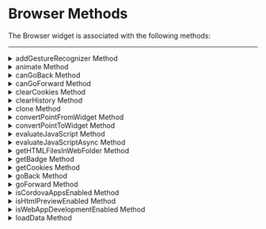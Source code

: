                                 


Browser Methods
===============

The Browser widget is associated with the following methods:

* * *


<details close markdown="block"><summary>addGestureRecognizer Method</summary>

* * *

This API allows you to set a gesture recognizer for a specified gesture for a specified widget.

### Syntax
```

addGestureRecognizer(gestureType, gestureConfigParams, onGestureClosure)
```

### Parameters

_gestureType_

\[Number\] - Mandatory

Indicates the type of gesture to be detected on the widget.

See Remarks for possible values.

_gestureConfigParams_

\[object\] - Mandatory

The parameter specifies a table that has the required configuration parameters to setup a gesture recognizer.

The configuration parameters vary based on the type of the gesture.

See Remarks for possible values.

_onGestureClosure_

\[function\] - Mandatory

Specifies the function that needs to be executed when a gesture is recognized.

This function will be raised asynchronously

See Remarks for the syntax of this function.

### Return Values

String - Reference to the gesture is returned.

### Remarks

The values for the _gestureType_parameter are:

\[Number\] - Mandatory

Indicates the type of gesture to be detected on the widget. The following are possible values:

*   1 – constants.GESTURE\_TYPE\_TAP
*   2 - constants.GESTURE\_TYPE\_SWIPE
*   3 – constants.GESTURE\_TYPE\_LONGPRESS
*   4 – constants.GESTURE\_TYPE\_PAN
*   5 – constants.GESTURE\_TYPE\_ROTATION
*   6 - constants.GESTURE\_TYPE\_PINCH
*   7 - constants.GESTURE\_TYPE\_RIGHTTAP

The values for the _gestureConfigParams_parameter are:

\[object\] - Mandatory

The parameter specifies a table that has the required configuration parameters to setup a gesture recognizer. The configuration parameters vary based on the type of the gesture.

This parameter supports the following key-value pairs:

Gesture Type:TAP

*   fingers \[Number\] - specifies the maximum number of fingers that must be respected for a gesture. Possible values are: 1. Default value is 1.
*   taps \[Number\] - specifies the maximum number of taps that must be respected for a gesture. Possible values are: 1 or 2. Default value is 1.

### For example:  

{fingers:1,taps:1}

Gesture Type:SWIPE

*   fingers \[Number\] - specifies the maximum number of fingers that must be respected for a gesture. Possible values are: 1. Default value is 1.

### For example:

{fingers: 1}

Gesture Type:LONGPRESS

*   pressDuration \[Number\] - specifies the minimum time interval (in seconds) after which the gesture is recognized as a LONGPRESS. For example, if pressDuration is 2 seconds, any continued press is recognized as LONGPRESS only if it lasts for at least 2 seconds. Default value is 1. This is not applicable to Windows.

### For example:

{pressDuration=1}.

Gesture Type: PAN

*   fingers \[number\] specifies the minimum number of fingers needed to recognize this gesture. Default value is 1.
*   continuousEvents \[Boolean\] indicates if callback should be called continuously for every change beginning from the time the gesture is recognized to the time it ends.

Gesture Type: ROTATION

*   Rotation gesture involves only two fingers.
*   continuousEvents \[Boolean\] indicates if callback must be called continuously for every change beginning from the time the gesture is recognized to the time it ends.

Gesture Type:PINCH

*   Pinch gesture invloves two fingures.
*   continuousEvents \[Boolean\] indicates if callback should be called continuously every change beginning from the time the gesture is recognized to the time it ends.

The syntax for the _onGestureClosure_callback function are:

\[function\] - Mandatory

Specifies the function that needs to be executed when a gesture is recognized.

### This function will be raised asynchronously and has the following Syntax:

onGestureClosure(widgetRef, gestureInfo, context)

*   widgetRef - specifies the handle to the widget on which the gesture was recognized.
*   gestureInfo - Table with information about the gesture. The contents of this table vary based on the gesture type.
*   context - Table with SegmentedUI row details.

### gestureInfo table has the following key-value pairs:

*   gestureType \[number\] – indicates the gesture type; 1 for TAP, 2 for SWIPE, and 3 for LONGPRESS,4 for PAN, 5 for ROTATION, 6 for PINCH and 7 for RIGHTTAP
*   gesturesetUpParams \[object\] – specifies the set up parameters passed while adding the gesture recognizer
*   gesturePosition \[number\] – indicates the position where the gesture was recognized. Possible values are: 1 for TOPLEFT, 2 for TOPCENTER, 3 for TOPRIGHT, 4 for MIDDLELEFT, 5 for MIDDLECENTER, 6 for MIDDLERIGHT, 7 for BOTTOMLEFT, 8 for BOTTOMCENTER, 9 for BOTTOMRIGHT, 10 for CENTER
*   swipeDirection \[number\] –indicates the direction of swipe. This parameter is applicable only if the gesture type is SWIPE. Possible values are: 1 for LEFT, 2 for RIGHT, 3 for TOP, 4 for BOTTOM. Direction is w.r.t the view and not device orientation.
*   gestureX \[number\] – specifies the X coordinate of the point (in pixels) where the gesture has occurred. The coordinate is relative to the widget coordinate system.
*   gestureY \[number\] – specifies the Y coordinate of the point (in pixels) where the gesture has occurred. The coordinate is relative to the widget coordinate system.
*   widgetWidth \[number\] – specifies the width of the widget (in pixels)
*   widgetHeight \[number\] – specifies the height of the widget (in pixels)
*   gestureState\[number\] – indicates the gesture state as below
*   1 – gesture state begin
*   2 - gesture state changed
*   3 – gesture state ended.
*   \* gestureState is applicable only for continuous gestures like PAN, ROTATION and PINCH.
*   rotation \[number\] rotation of the gesture in degrees since its last change.( Applicable only when gesture type is ROTATION
*   velocityX and velocityY : horizontal and vertical component of velocity expressed in points per second. (Applicable only for PAN gesture type)
*   velocity \[number\]: velocity of pinch in scale per second (Applicable for Pinch gesture)
*   scale \[number\]:scale factor relative to the points of the two touches in screen coordinates
*   touchType\[number\]:(windows only)
*   0 - constants.TOUCHTYPE\_FINGER
*   1 - constants.TOUCHTYPE\_PEN
*   2 - constants.TOUCHTYPE\_MOUSE
*   translationX and translationY \[number\] : cumulative distance as number. (Applicable only for PAN gesture type)

### context table has the following key-value pairs:

*   rowIndex \[number\] : row index of the segui where gesture was recognised. (Applicable to gestures added to segUI rows)
*   sectionIndex \[number\] : section index of the segui where gesture was recognised. (Applicable to gestures added to segUI rows)

It is not recommend to define gestures for widgets that have a default behavior associated with it.

If you click (tap) a button (any clickable widget), the default behavior is to trigger an onClick event. If you define a Tap gesture on such widgets, the gesture closure is executed in addition to the onClick event.

If you swipe a larger form, the default behavior is to scroll up and down depending on the direction in which you swipe. If you define a SWIPE gesture on such forms, the gesture closure gets executed in addition to scrolling the form.

If you swipe a Segmented UI with huge number of rows, the default behavior is to scroll the Segmented UI. If you define a SWIPE gesture on such segments, the gesture closure gets executed in addition to scrolling the form.

### Gestures can be added only for the following widgets:

*   Flex Container
    
*   Flex Scroll Container.
    

In the android platform, the top and bottom gestures work only when the scrolling is disabled for Form and parent scrolling containers. By default, the scrolling is enabled for the Form and scrolling containers.

*   RIGHTTAP applicable only to Windows 10
*   ROTATION is not supported on android.

### Example

```

//Sample code to add Gestures to the frmGestures FlexForm.
//Code to add DOUBLE TAP gesture to the frmGestures, FlexForm.
var doubletp = {
 fingers: 1,
 taps: 2
};
frmGestures.addGestureRecognizer(1, doubletp, onGestureFunction);
//Code to add SINGLE TAP gesture to the frmGestures FlexForm.
var singleTp = {
 fingers: 1,
 taps: 1
};
frmGestures.addGestureRecognizer(1, singleTp, onGestureFunction);
//Code to add SWIPE gesture to the frmGestures FlexForm.
var swipeForm = {
 fingers: 1,
 swipedistance: 50,
 swipevelocity: 75
};
frmGestures.addGestureRecognizer(2, swipeForm, onGestureFunction);
//Code to add LONGPRESS gesture to the frmGestures FlexForm.
var longPressForm = {
 pressDuration: 2
};
frmGestures.addGestureRecognizer(3, longPressForm, onGestureFunction);

function onGestureFunction(commonWidget, gestureInfo) {
 voltmx.print("The Gesture type is:" + gestureInfo.gestureType);

}
```

### Platform Availability

*   iOS, Windows

* * *

</details>
<details close markdown="block"><summary>animate Method</summary>

* * *

Applies an animation to the widget.

### Syntax
```

animate (animationObj, animateConfig, animationCallbacks)
```

### Parameters

_animationObj_

An `animation` object created using [voltmx.ui.createAnimation](../../../Iris/iris_api_dev_guide/content/voltmx.ui_functions.md#createAn?TocPath=References|voltmx.ui_Namespace|Functions|_____5) function.

_animationConfig_

As defined in widget level animation section.

_animationCallbacks_

A JavaScript dictionary that contains key-value pairs. The following keys are supported.

| Key | Description |
| --- | --- |
| animationEnd | A JavaScript function that is invoked with the animation ends. For more information, see the **Remarks** section below. |
| animationStart | A JavaScript function that is invoked with the animation starts. For more information, see the **Remarks** section below. |

### Return Values

Returns a platform-specific handle to the animation. This handle currently not used, but is returned for possible future requirements use.

### Remarks

The callback for the `animationStart` key in the JavaScript object passed in this method's _animationCallbacks_ parameter has the following signature.

animationStart(source, animationHandle, elapsedTime);

where `source` is the widget being animated, `animationHandle` is the handle returned by the `applyAnimation` method, and `elapsedTime` is the amount of time the animation has been running in seconds, when this event is fired..

This event occurs at the start of the animation. If there is 'animation-delay' configured then this event will fire only after the delay period. This event gets called asynchronously.

The callback for the `animationEnd` key in the JavaScript object passed in this method's _animationCallbacks_ parameter has the following signature.

animationEnd(source, animationHandle, elapsedTime);

where source is the widget being animated, animationHandle is the handle returned by the applyAnimation method, and elapsedTime is the amount of time the animation has been running in seconds, when this event is fired.

This event occurs at the end of the animation. This event gets called asynchronously.

The `animate` method throws an Invalid Animation Definition Exception if animation definition, does not follow the dictionary structure expected. This method is ignored if it is called on a widget whose immediate parent is not FlexContainer or a FlexScrollContainer.

If the widget is not part of the currently visible view hierarchy, calling this method does nothing. Because this method is asynchronous and immediately returns, it does not wait for the animation to start or complete.

### Example

```

//Sample code of animation
function AnimateBoth() {
    var getFuncName = frm1.listbox18.selectedKey;
    if (getFuncName == "BothLT") {
        frm1.textbox26.animate(myAnimDefinition(),
            animConfiguration(), {});
    } else if (getFuncName == "BothTBL") {
        frm1.textbox26.animate(myAnimDefinitionsc1(),
            animConfiguration(), {});
    }
}
```

### Platform Availability

*   iOS, Android, Windows, and SPA

* * *

</details>
<details close markdown="block"><summary>canGoBack Method</summary>

* * *

This method specifies whether the browser can navigate back into history.

### Syntax
```

canGoBack()
```

### Return Values

status

True - if the browser cache is not empty.

False - if the browser cache is empty.

### Remarks

If the browser cache is empty then this method returns _false_ and the [goBack](#goBack) method has no effect.

### Example

```

//Sample code to invoke canGoBack method for a Browser widget.
var canGoBck = frmBrowser.myBrowser.canGoBack();
alert("canGoBack?::" + canGoBck);
```

### Platform Availability

Available on all platforms except SPA.

* * *

</details>
<details close markdown="block"><summary>canGoForward Method</summary>

* * *

This method specifies whether the browser can navigate forward into history.

### Syntax
```

canGoForward()
```


### Return Values

status

True - if the browser cache is not empty.

False - if the browser cache is empty.

### Remarks

If the browser cache is empty then this method returns _false_ and [goForward](#goForwar) method has no effect.

### Example

```

//Sample code to invoke canGoForward method for a Browser widget.
var canGoFwd = frmBrowser.myBrowser.canGoForward();
alert("canGoForward?::" + canGoFwd);
```

### Platform Availability

Available on all platforms except SPA.

* * *

</details>
<details close markdown="block"><summary>clearCookies Method</summary>

* * *

In the iOS platform, when the Browser widget uses WKWebView engine to load data, a separate cookie storage area (called WKHTTPCookieStore) is created. This storage area is not connected to the parent app.  
To sync the cookies in the WKHTTPCookieStore with the parent app, you must use the [getCookies](#getCookies), [setCookies](#setCookies) and _clearCookies_ methods of the Browser widget.

The _clearCookies_ method is an asynchronous method that helps you to delete the cookies from the cookie storage area of the parent app.

### Syntax
```

clearCookies(deleteCookieCallback,cookiesToDelete)
```

### Input Parameters

`cookiesToDelete`: This parameter is used to input the name of the cookies that is to be deleted from the cookie storage of the parent app. This means that you must provide the key, Name to identify the cookies to be deleted from the storage.

`deleteCookieCallback`: This parameter registers the function that is invoked when the cookie is deleted from the cookie storage of the parent app. This callback is invoked for each cookie that is deleted. This function has the following two arguments.

*   `wdg`: This argument has the handle of with the Browser widget instance that invokes the _clearCookies_ method.
*   `cookieObject`: This argument has the cookie object that is deleted using the _clearCookies_ method.

Here is an example of the cookie object.  

```

{
        "Name": "appName",
        "Value": "App01",
        "Domain": "app.example.com"
}
```

### Example

```

//Sample code to invoke the clearCookies method for a Browser widget.

var listOfCookies = [{
 "Name": "appName"
}, {
 "Name": "ap"
}];
frmBrowser.myBrowser.clearCookies(clearCookiesCallback, listOfCookies);
function clearCookiesCallback(wdg, cookieObject) {
 voltmx.print(wdg, cookieObject);
}
```

### Platform Availability

*   iOS 11 and onwards

* * *

</details>
<details close markdown="block"><summary>clearHistory Method</summary>

* * *

This method clears the page history of the specified Browser.

### Syntax

clearHistory()

### Example

```

//Sample code to invoke clearHistory method for a Browser widget.
frmBrowser.myBrowser.clearHistory ();

```

### Platform Availability

Available on all platforms except SPA and iPhone

* * *

</details>
<details close markdown="block"><summary>clone Method</summary>

* * *

When this method is used on a container widget, then all the widgets inside the container are cloned. This method takes an optional parameter. If the widgetid is not passed then the cloned copy will have the same ID as original widget.

If the widget ID is passed as a parameter then it will be prefixed to the existing ID and will assign it to cloned copy of the container. For all other widgets of the container and its child widgets.

For example, if the widget ID is "fc1" and the widget ID passed to clone API is "ref1", then the cloned widget ID will be "ref1fc1". For a child widget placed in a container with widget ID as "wid1", the cloned copy will have the widget ID as "ref1wid1".

Exceptions are not displayed if widget ID parameter is not unique. Instead when the cloned copy is added to the same form as of original container then it may lead to unexpected behaviors. So it is your responsibility to provide unique widget ID.

### Syntax
```

clone()
```

### Parameters

widgetId \[String\]

Optional. Reference of the name of the widget.

### Return Values

Cloned copy of the widget.

### Exceptions

None

### Remarks

*   This method is not supported on SegmentedUI2 widget.
*   Gestures for the FlexContainer are not cloned. You have to reapply the gestures on the cloned object.
*   In Android platform, cloned Map widget will not work if prefix is not passed as parameter to the API.

*   To apply focusSkin for dynamically created widgets or cloned widgets, assign focusSkin dynamically after adding the widget to the form hierarchy. This is applicable for SPA and Desktop web platforms.
  ```

  formid.widgetid.focusSkin = "skinname";
  ```
*   To apply hoverSkin for dynamically created widgets or cloned widgets, assign hoverSkin dynamically after adding the widget to the form hierarchy. This is applicable for the Desktop web platform.
```

    formid.widgetid.hoverSkin = "skinname";
```

### Example

```

//This is a generic method that is applicable for various widgets.
//Here, we have shown how to use the clone Method for a FlexContainer widget.
//You need to make a corresponding call of the clone method for other applicable widgets.  
var flex2 = frmFlex.flexContainer1.clone();
//Here, flexContainer1 is a FlexContainer widget that is already present in frmFlex FlexForm.
frmFlex.add(flex2);
//For instance, the corresponding clone method call on the Label widget is as follows:
var myLabel=frmFlex.lbl1.clone();  

```

### Platform Availability

*   iOS, Android, Windows, and SPA

* * *

</details>
<details close markdown="block"><summary>convertPointFromWidget Method</summary>

* * *

This method allows you to convert the coordinate system from a widget to a point (receiver's coordinate system).

### Syntax
```

convertPointFromWidget(point, fromWidget)
```

### Parameters

_point_

\[JSObject\]- Mandatory

You can specify an object with keys as x and y. You can specify the values in all (dp, px and %) units of measurement.

_fromWidget_

\[widgetref\]- Mandatory

This parameter is the handle to the widget instance. Based on this parameter, the coordinate system is converted from the widget to a point (receiver's coordinate system).

### Example

```

Form1.widget1.convertPointFromWidget({
    x: "10dp",
    y: "20dp"
}, widget2);
```

Platform Availability

*   iOS, Android, Windows, and SPA

* * *

</details>
<details close markdown="block"><summary>convertPointToWidget Method</summary>

* * *

Using the convertPointToWidget method, you can modify the co-ordinate system. You can convert the receiver's co-ordinate system from a **point** to a **Widget**.

### Syntax
```

convertPointToWidget(point, toWidget)
```

### Parameters

_point_

\[JSObject\]- Mandatory. You can specify an object with keys as x and y. You can specify the values in all (dp, px and %) units of measurement.

_toWidget_

\[widgetref\] - Mandatory. This parameter is the handle to the widget instance. Based on this parameter, the coordinate system is converted from a point to a widget.

### Example

```

Form1.widget2.convertPointToWidget({
    x: "20dp",
    y: "30dp"
}, widget1);
```

### Platform Availability

*   iOS, Android, Windows, and SPA

* * *

</details>
<details close markdown="block"><summary>evaluateJavaScript Method</summary>

* * *

This method accepts a JavaScript snippet in the form of a string.

### Syntax
```

evaluateJavaScript(snippet)
```

### Parameters

snippet

The contents of the JavaScript code.

### Return Values

Returns the output or generates VoltMXError.

### Following are platform-specific return values in various scenarios:

  
| Scenario | Android | iOS | Windows | SPA |
| --- | --- | --- | --- | --- |
| If there is any error in evaluating the JavaScript | Null | Null | VoltMXError | VoltMXError |
| If return is used (outside any defined function) | Null | Null | VoltMXError | VoltMXError |
| If return type is string | Works fine | Works fine | Works fine | Null |
| If return type is non-string | Works fine | Works fine | Null | Null |

### Remarks

This method evaluates the snippet and returns the result as a string.

This method returns null in case the result of the evaluation string is empty. When multiple functions are called in the JavaScript snippet, the returns of this method are based on the native platform behavior.

### Following are the platform limitations:

SPA

*   The return is always null.
*   When there is an error in the JavaScript evaluation, the exception type VoltMXError displays.
    
    *   VoltMXError code = 106
    
    *   error message = Unknown Error
*   Cross-domain execution is not possible and displays an exception as VoltMXError.
    
    *   VoltMXError = 104
    
    *   error message = not supported error
*   Cross-site scripting is not possible.

Windows

*   If the evaluation returns a non-string type, this method returns null.
*   The evaluateJavaScript method is invoked on the webView instance only after the widget is loaded with the given URL or the HTML string. You can use the events onSuccess or onFailure on the webView to check if the URL is loaded.
*   If return is used (outside and defined function) in the JavaScript snippet to be evaluated, then evaluateJavaScript throws VoltMXError.
    *   VoltMXError code = 106
    *   error message = Unknown Error
*   On Windows Tablet platform, alerts in the JavaScript snippet and functions will display. For example:
```

    //Example1 throws error and returns null.
    webWidget1.evaluateJavaScript ("return document.title");
    
    //Example2 returns the document.title of the web page loaded.
    webWidget1.evaluateJavaScript ("document.title");
    
    //Example3 If the script loaded in the webWidget1 is a var a = "100"; then calling-
    webWidget1.evaluateJavaScript ("a"); //It returns "100"
    webWidget1.evaluateJavaScript ("return a"); //throws error and returns null.
```

iOS

*   The evaluateJavaScript method must be invoked on the webView instance only after the widget is loaded with the given URL or the HTML string. You can use the events onSuccess or onFailure on the webView to check if the URL is loaded.
*   This method returns null if there are any JavaScript evaluation errors. It throws exceptions in the following cases:
    
    *   If the JavaScript string specified is more than 10MB.
    
    *   If the JavaScript is taking more than 10 seconds to execute.
*   If return is used (outside and defined function) in the JavaScript snippet to be evaluated, then this method it returns null and does not throw any error.
```

    /Example1 returns null.
    webWidget1.evaluateJavaScript("return document.title");
    
    //Example2 returns the document.title of the web page loaded.
    webWidget1.evaluateJavaScript("document.title", this.callbackname);
    
    //Example3 If the script loaded in the webWidget1 is a var a = "100"; then calling:
    webWidget1.evaluateJavaScript("a"); //It returns "100"
    webWidget1.evaluateJavaScript("return a"); //returns null.
```

Android

*   The `evaluateJavaScript` API implementation internally relies on native Android WebView's method, `addJavascriptInterface`, on devices with API level less than 19 (that is, Android version earlier than 4.4). As there is security risk using the `addjavascriptInterface` API, by default, the `evaluateJavaScript` method is disabled under following conditions, where the usage of this API is vulnerable.
    
    *   If application is running on devices with API level less than 17 (that is, Android version earlier than 4.2)
    *   When application is compiled with target SDK less than 17 and when running on devices with API level less than 19.
    
    For more information on security risk associated in using the `addJavascriptInterface` method, refer [http://developer.Android.com/reference/Android/webkit/WebView.html#addJavascriptinterface(java.land.Object,java.land.String)](http://developer.android.com/reference/android/webkit/WebView.html#addJavascriptinterface(java.land.Object,java.land.String))
    
    InOrder to explicitly enable the `evaluateJavaScript` method in all cases, set the `enableJsInterface` writable JS property on the Browser Widget to _true_.
    
    > **_Note:_** It is Volt MX Iris application developer's responsibility to judiciously use the evaluateJavaScript API along with enableJsInterface flag.
    

*   The evaluateJavaScript API implementation internally relies on native Android WebView's method, addJavascriptInterface on devices with API level less than 19 (that is, Android version earlier than 4.4). As there is security risk using the addjavascriptInterface API, by default, evaluateJavaScript method is disabled under following conditions, where the usage this API is vulnerable.
    
    *   If application is running on devices with API level less than 17 (that is , Android version earlier than 4.2)
    *   When application is compiled with target SDK less than 17 and when running on devices with API level less than 19.
    
    For more information on security risk associated in using the addJavascriptInterface method, refer [http://developer.Android.com/reference/Android/webkit/WebView.html#addJavascriptinterface(java.land.Object,java.land.String)](http://developer.android.com/reference/android/webkit/WebView.html#addJavascriptinterface(java.land.Object,java.land.String))
    
    InOrder to explicitly enable the evaluateJavaScript method in all cases, set the enableJsInterface writable JS property on the Browser Widget to true.
    
    It is Volt MX Iris application developer's responsibility to judiciously use the evaluateJavaScript API along with enableJsInterface flag.
    

*   There is a security risk for using this method in versions earlier than 4.2 devices for all targets, and 4.2 and 4.3 devices with target less than 17. This method is disabled in those versions. For more information, refer to [http://developer.Android.com/reference/Android/webkit/WebView.html#addJavascriptinterface(java.land.Object,java.land.String)](http://developer.android.com/reference/android/webkit/WebView.html#addJavascriptinterface(java.land.Object,java.land.String)).  
    To enable this method,  set the "enableJsInterface" property for the browser widget.   
    If you are creating the widget through IDE, you should set this property in preShow of the Form.
```

    //Example1
    webWidget1.enableJsInterface = true;
```
    
    If you are creating the widget dynamically, you should set this property immediately after the constructor.
    
```

    //Example2
    var webWidget1 = new voltmx.ui.Browser();
    webWidget1.enableJsInterface = true;
```
*   Due to technical limitations in the devices with OS versions earlier than 4.4 , this method waits for 3,500 milliseconds for the result and returns null if the execution exceeds that time.
*   This method must be invoked on the webView instance only after it is loaded with the given URL or the HTML string. Use the events onSuccess or onFailure on the webView to check if the URL is loaded.
*   This method returns null if there are any JavaScript evaluation errors and run-time exceptions. To handle run-time exceptions you must keep the script in try catch block and return the error string from catch so that this method returns the error string. For example:
```

    var result = webWidget1.evaluateJavaScript("function() {try {//Write your JS code here} catch (err) {return 'ERROR';}}");
    if (result == "ERROR") {
     voltmx.print("Unknown Error");
    } else {
     voltmx.print("Result:" + result);
    }
```

*   If  return is used (outside and defined function) in the JavaScript snippet to be evaluated, then this method returns null and does not throw any error.
```

    //Example1 returns null.
    webWidget1.evaluateJavaScript("return document.title");
    
    //Example2 returns the document.title of the web page loaded.
    webWidget1.evaluateJavaScript("document.title");
    
    //Example3 If the script loaded in the webWidget1 is a var a = "100"; then calling-
    webWidget1.evaluateJavaScript("a"); //It returns "100"
    webWidget1.evaluateJavaScript("return a"); //returns null.
```
```

    //Example1 returns null.
    webWidget1.evaluateJavaScript("return document.title");
    
    //Example2 returns the document.title of the web page loaded.
    webWidget1.evaluateJavaScript("document.title");
    
    //Example3 If the script loaded in the webWidget1 is a var a = "100"; then calling-
    webWidget1.evaluateJavaScript("a"); //It returns "100"
    webWidget1.evaluateJavaScript("return a"); //returns null.
```

### Example

```

//Example1 
var result = webWidget1.evaluateJavaScript("JSON.stringify(eval(2+3))");
voltmx.print("Result:" + result);

//Example2 
var functionString = "function f(){var a = 5;	a += 10;}";
var result = webWidget1.evaluateJavaScript(functionString);

voltmx.print("Result: " + result);

//Example3
var functionString = "function f(){var a = 5;	a += 10;}";
try {
    var result = webWidget1.evaluateJavaScript(functionString);
    voltmx.print(" Result: " + result + " ; ");
} catch (e) {
    voltmx.print("Error code: " + e.errorCode + "Message: " + e.message);
}

//output of example 3 Error code:106 Message: Unknown Error<<

```

### Platform Availability

Available on iOS, Android, Windows, SPA platforms.

* * *

</details>
<details close markdown="block"><summary>evaluateJavaScriptAsync Method</summary>

* * *

This method accepts a JavaScript snippet and a callback function as inputs.

### Syntax
```

evaluateJavaScriptAsync(snippet,callback)
```

### Parameters

snippet

The contents of the JavaScript code.

### callback

function (result, voltmxError ){

};

### The contents of the voltmxError are:

> *   errorCode
> *   name
> *   message

### Return Values

Returns the output or generates VoltMXError.

### Remarks

This method evaluates the snippet and invokes the callback with the result.

On Android platform, this method accepts a JavaScript snippet in the form of string, and a callback function as inputs and evaluates the snippet and calls the callback with the result and error as null.

### Following are the platform limitations:

Windows

*   When there is any error in the evaluating the JavaScript, then the exception type, VoltMXError is displayed.
    
    *   VoltMXError code = 106
    
    *   error message = Unknown Error
*   If the evaluation returns a non-string type, this method returns null.
*   On Windows Tablet platform, alerts in the JavaScript snippet and functions are not displayed. For example:
```

    //Example1 throws error and returns null and populate the error object with the appropriate
    
    //Error (106, "Unknown Error").
    webWidget1.evaluateJavaScriptAsync("return document.title");
    
    //Example2 returns the document.title of the web page loaded.
    webWidget1.evaluateJavaScriptAsync("document.title");
    
    //Example3 If the script loaded in the webWidget1 is a var a = "100"; then calling-
    webWidget1.evaluateJavaScriptAsync("a"); //It returns "100"
    webWidget1.evaluateJavaScriptAsync("return a"); //throws error and returns null.
```
*   This method must be invoked on the webView instance only after the widget is loaded with the given URL or the HTML string. You can use the events onSuccess or onFailure on the webView to check if the URL is loaded.

iOS

*   This method returns null if there are any JavaScript evaluation errors. This method throws exceptions in the following cases:
    
    *   If the JavaScript string specified is more than 10MB.
    
    *   If the JavaScript is taking more than 10 seconds to execute.
*   Invoking alert ( ) from evaluateJavaScriptAsync method will hang the application. This is a technical limitation in iOS.
*   If return is used (outside and defined function) in the JavaScript snippet to be evaluated, this method returns null and does not throw any error.

Android

*   There is a security risk for using this method in versions earlier than 4.2 devices for all targets, and 4.2 and 4.3 devices with target less than 17. This method is disabled in those versions. For more information, refer to [http://developer.Android.com/reference/Android/webkit/WebView.html#addJavascriptinterface(java.land.Object,java.land.String)](http://developer.android.com/reference/android/webkit/WebView.html#addJavascriptinterface(java.land.Object,java.land.String)).  
    To enable this method, set the "enableJsInterface" property for the browser widget.   
    If you are creating the widget through IDE, you should set this property in preShow of the Form.
*   Due to technical limitations in devices with OS earlier than 4.4, this method waits for 3,500 milliseconds for the result and returns null if the execution exceeds that time.
*   This method returns null if there are any JavaScript evaluation errors and run-time exceptions. To handle run-time exceptions, you must keep the script in a try catch block and return the error string from catch so that this method returns the error string.

### Example

```

//Example1
webWidget1.evaluateJavaScriptAsync("eval(2+3)",
    function(result, error) {
        voltmx.print("Result:" + result);
    });
```

### Platform Availability

Available on iOS, Android, and Windows platforms

* * *

</details>
<details close markdown="block"><summary>getHTMLFilesInWebFolder Method</summary> 

* * *

Retrieves a list of the HTML files of the specified type.

### Syntax

getHTMLFilesInWebFolder(RESTYPE)

### Parameters

_RESTYPE_

The resource type of the files to be returned.

### Return Values

Returns a list of files that match the resource type specified in the _RESTYPE_ parameter.

* * *

</details>
<details close markdown="block"><summary>getBadge Method</summary>

* * *

This API enables you to read the badge value (if any) attached to the specified widget. If the specified widget does not have a badge attached to it, it returns an empty string.

### Syntax
```

getBadge()
```

### Optional Parameter

uniqueIdentifier

Unique identifier of a widget which is a handle to the widget.

### Return Values

Returns a string containing the badge value applied to the specified widget. If the specified widget has no badge value attached to it, it returns an empty string.

### Remarks

When a badge is removed, the widgets are re-formatted to accommodate the cleared badge values.

On the iOS platform, this method is applicable on Label, Button, Image, TextBox, and TextArea widgets only.

### Example

```

//This is a generic method that is applicable for various widgets.
//Here, we have shown how to use the getBadge Method for button widget.
//You need to make a corresponding call of the getBadge method for other applicable widgets.
function getBadge() {
    //To get a badge value on a Button with ID btn1 placed on a form frm1, use the following snippet:
    var badgeVal = frm1.btn1.getBadge();
    alert("badge value is::" + badgeVal);

    //For instance, the corresponding getBadge method call on the Label widget is as follows:
    frm1.lbl1.getBadge();
}
```

### Platform Availability

*   iOS

* * *

</details>
<details close markdown="block"><summary>getCookies Method</summary>

* * *

In the iOS platform, when the Browser widget uses WKWebView engine to load data, a separate cookie storage area (called WKHTTPCookieStore) is created. This storage area is not connected to the parent app.  
To sync the cookies in the WKHTTPCookieStore with the parent app, you must use the getCookies, [setCookies](#setCookies) and [clearCookies](#clearCookies) methods of the Browser widget.

The _getCookies_ method is an asynchronous method that helps you to retrieve the cookies from the WKHTTPCookieStore to the parent app. The cookies will be available as an argument in the callback.

### Syntax
```

getCookies(callback)
```

### Input Parameters

`callback`: This parameter registers the function that is invoked when the cookie is being retrieved from the WKHTTPCookieStore. This function has the following two arguments.

*   `wdg`: This argument has the handle of with the Browser widget instance that invokes the _getCookies_ method.
*   `cookiesData`: This argument has the list of all the cookies that is present in the WKHTTPCookieStore. Each cookie will be in the form of a dictionary with the values: Version, Name, Value, ExpiresDate, Domain and Path.  
    Here is an example of a cookie.  
```

    {
     "Version": 1,
     "Name": "user_id2",
     "Value": "ZD0265",
     "ExpiresDate": '(null)'//in milliseconds
     "Domain": "kite.zerodha.com",
     "Path": "/"
    }
```

### Example

```

//Sample code to invoke the getCookies method for a Browser widget.
frmBrowser.myBrowser.getCookies(getCookiesInfo);

function getCookiesInfo(wdg, cookiesdata)
{
    voltmx.print(cookiesdata);
}
```

### Platform Availability

*   iOS 11 onwards.

* * *

</details>
<details close markdown="block"><summary>goBack Method</summary>

* * *

This method provides you with the ability to navigate one step back in the browser history.

### Syntax
```

goBack()
```

### Remarks

If the history stack is empty then this method has no effect.

This method can be used only when [canGoBack](#canGoBac) returns _true_.

**Limitations for SPA**

*   If a user navigates from one form (for example, form A) to another form (for example, form B) that contains a Browser widget, and uses the `goBack` API on the Browser widget, the user will be navigated to the previous form (form A). This behavior is observed only when the Browser widget has no navigation history yet.
    
*   If two Browser widgets are present on a form, and the `goBack` API is used on a Browser widget (for example, Browser B), the user will be navigated to the previous web page in the other Browser widget (for example, Browser A). This behavior is observed only when the other Browser widget (Browser B) has no navigation history yet.
    

### Example

```

//Sample code to invoke goBack method for a Browser widget.
frmBrowser.myBrowser.goBack();

```

### Platform Availability

*   iOS
*   Android
*   Windows
*   SPA
*   Desktop Web

* * *

</details>
<details close markdown="block"><summary>goForward Method</summary>

* * *

This method provides you with the ability to navigate one step forward in the browser history.

### Syntax
```

goForward()
```

### Remarks

If there are no visited links in the history stack, then this method has no effect.

This method can be used only when [canGoForward](#canGoFor) returns _true_.

**Limitations for SPA**

*   If a user navigates in a circle from form A to form B and then back to form A, when the `goForward` API is used on the Browser widget in form A, the user will be navigated to Form B. This behavior is observed only when the Browser widget has no navigation history yet.
    
*   If two Browser widgets are present on a form, and the `goForward` API is used on a Browser widget (for example, Browser B), the user will be navigated to the next web page in the other Browser widget (for example, Browser A). This behavior is observed only when the other Browser widget (Browser B) has no navigation history yet.
    

### Example

```

//Sample code to invoke goForward method for a Browser widget.
frmBrowser.myBrowser.goForward();

```

### Platform Availability

*   iOS
*   Android
*   Windows
*   SPA
*   Desktop Web

* * *

</details>
<details close markdown="block"><summary>isCordovaAppsEnabled Method</summary> 

* * *

Retrieves a Boolean value that indicates whether Apache Cordova apps are enabled.

### Syntax
```

isCordovaAppsEnabled()
```

### Parameters

None.

### Return Values

Returns `true` if Cordova apps are enabled, or `false` if not.  

**Example**

```

//Sample code to invoke isCordovaAppsEnabled method for a Browser widget.
var status= frmBrowser.myBrowser.isCordovaAppsEnabled();
alert("Is Cordova Apps Enabled in the Browser widget?::" + status);
```

* * *

</details>
<details close markdown="block"><summary>isHtmlPreviewEnabled Method</summary> 

* * *

Retrieves a Boolean value that indicates whether your app can open an HTML preview.

### Syntax
```

isHtmlPreviewEnabled()
```

### Parameters

None.

### Return Values

Returns `true` if the app can open an HTML preview and HTML code with a single click, or `false` if not.

### Remarks

If this method returns `true`, the app can open both an HTML preview and the corresponding HTML code with a single click. If it returns `false`, a single click only opens the HTML code.  

**Example**

```

//Sample code to invoke isHtmlPreviewEnabled method for a Browser widget.
var status= frmBrowser.myBrowser.isHtmlPreviewEnabled();
alert("Is HTML Preview Enabled in the Browser widget?::" + status);
```

* * *

</details>
<details close markdown="block"><summary>isWebAppDevelopmentEnabled Method</summary> 

* * *

Retrieves a Boolean value indicating whether web app development is enabled in the app.

### Syntax
```

isWebAppDevelopmentEnabled()
```

### Parameters

None.

### Return Values

Returns `true` if web app development is enabled, or `false` if not.

### Remarks

Your app can use this value to enable or disable features depending on whether or not web app development is enabled.

### Example

```

//Sample code to invoke isWebAppDevelopmentEnabled method for a Browser widget.
var status= frmBrowser.myBrowser.isWebAppDevelopmentEnabled();
alert("Is Web App Development Enabled in the Browser widget?::" + status);
```

* * *

</details>
<details close markdown="block"><summary>loadData Method</summary>

* * *

This method enables you to load the data into the Browser with the provided configuration.

### Syntax
```

loadData(data,dataConfig)
```

### Parameters

data

The contents of the resource file or image that has to be loaded into the Browser. The contents should be raw bytes returned by the camera or voltmx.io.File API.

> > **_Note:_** On Android platform, only string is accepted. The string should be a base64 encoded image.

dataConfig

A configuration dictionary for the specified data. Following are the options:

> > *   mimeType: Optional. Specifies the mime type of the data. the default mime type is assumed as "text.html". For example, application/pdf, application/vnd.ms-powerpoint
> > *   encoding: Optional. Specifies the encoding to be used. The default encoding is UTF-8. For example, UTF-8 or UTF-16.
> > *   baseURL: Optional. The base URL for the content. The value is string specifying the file path.

On Android, you can use baseURL to access the application local web files (js/css). You can use baseURL to refer files stored in <project> -> web -> localfiles -> <user folder structure>  
As shown in the following example, JavaScript files (.js files) are stored in <project> -> web -> localfiles -> js folder. With respect to the example in src attribute of <script> tag, you must provide the relative path (for example, js/ExampleJS1.js) and the base URL in the baseURL key of dataConfig object as "file:///android\_asset/web/localfiles/".

```

var.htmlString = ".html><head><title>Hello World Example</title>"
<script type= "text/javascript\" src=\"js/ExampleJS1.js\"></script>"
<script type="text/javascript \" src=\"js/index.js\"></script>"
<body><h1>Hello World !! </h1></body><.html>";

/*An HTML String should always be written as a continuous line. Reformat the above code
to be in a single line.*/

var dataConfig ={"mimeType":"text.html","baseURL":"file:///android_asset/web/localfiles/"};
frmHome.brwWidget.loadData.htmlString,dataConfig);
```

### Exceptions

  
|   ERROR CODE | Description |
| --- | --- |
| 100 | Invalid type of parameters |
| 101 | Invalid number of arguments |

### Remarks

Following are the guidelines and limitations of this method:

1.  This method should be called on the Browser widget from the post show of the form.
2.  In Android platform, data parameter of the loadData method accepts only a string parameter. All other parameter types are ignored. Following are the allowed formats for data parameter:
    *   HTML content string
    *   base64 image string
3.  On iPhone OS version 2.2.1 supports the following documents types:
    *   Excel (.xls)
    *   PDF (.pdf)
    *   PowerPoint (.ppt)
    *   Word (.doc)

> **_Note:_** The document formats Excel, PowerPoint, and Word must be saved using Microsoft Office 97 or later versions.

### Example

```

//Sample code to invoke loadData method in a Browser widget.
var pdfFile = voltmx.io.File(path/to/pdf/file);

var data = pdfFile.read();

var config = {
  	"mimeType":"application/pdf", 
       "encoding":"UTF-8"};

browserWidget.loadData(data,config);
```

### Platform Availability

Available on all platforms except SPA and Desktop Web

* * *

</details>
<details close markdown="block"><summary>registerForPeekandPop Method</summary>

* * *

This method registers a widget to enable 3D Touch peek and pop gestures.

### Syntax
```

registerForPeekandPop(onPeekCallback, onPopCallback)
```

### Parameters

onPeekCallback

A callback function that is invoked when the user slightly presses (soft press) the widget.

Callback Syntax

onPeekCallback(widget)

Callback Input Parameters

_widget_

A widget reference that is registered for peek and pop.

Callback Return Values

  A PreviewInfoTable. See the Remarks section for a description of this table.

### Callback Example

```

function onPeekCallback(widget) {
    var previewInfoTable = {
        "peekForm": frmSecond,
        "focusRect": [0, 0, 200, 200],
        "contentSize": [320, 480]
    };
    return previewInfoTable;
}
```

onPopCallback (Optional)

A callback function that is invoked when the user further presses (hard press) the preview that is displayed for the widget.

Callback Syntax

onPopCallback(widget,peekForm)

Callback Input Parameters

_widget_

A widget reference that is registered for peek and pop.

_peekForm_

A form reference that is displayed as preview/peek.

Callback Return Values

  A form reference.

Callback Remarks

Use this callback to set the content for pop. The form handle returned by this callback is used for pop content. In general, the form that is used for preview is used for pop content also. If the pop callback is not implemented, peek disappears and the app returns to its previous state.

### Callback Example

```

function onPopCallback(widget, peekForm) {
    // preview form used for pop also
    return peekForm;
}
```

### Remarks

A PreviewInfoTable has the following format.

**Name:** peekForm

**Description:** The form reference that will be displayed as preview. If an invalid form reference is given, the preview will not be shown.

**Type:** form reference

**Name:** focusRect (Optional)

**Description:** An array representing a rectangle in widgets view coordinates. If provided, this rectangle will be focused while its surrounding area will be blurred, indicating a preview is available for the widget. If not provided, entire view area of the widget will be focused. If either the width or height is zero, the widget's view width/height is used. The values are supported in percentage(with regard to widget bounds), dp, or pixels. The values are strings. If a string value is given without any format specifier, it defaults to dp. If an array of numbers is given, it is assumed they are dp values.

**Type:** Array \[x, y, width, height\]

Example: \[“0dp”, “0dp”, “200dp”, “300dp”\], \[“10%”, “10%”, “75%”, “50%”\], \[“10px”, “10px”, “200px”, “480px”\]

**Name:** contentSize (Optional)

**Description:** An array representing the preferred content size of the preview. This allows the user to adjust the preferred width/height dimensions of the preview. If not provided, the preview is shown with default values. If either the width or height is zero, the default preview width/height is used. It is recommended that one of the width/height values be zero for proper adjustment of the other value. For example, if width = 0, the height is adjustable and vice versa. Providing positive values simultaneously for both width and height will result in distorted appearance of preview. The values are supported in dp, pixels, and percentage(with regard to screen bounds). The actual width/height of the preview may vary slightly due to resizing per aspect ratio. The values are strings. If a string value is given without any format specifier, it defaults to dp. If array of numbers is given, it is assumed they are dp values.

**Type:** Array \[width, height\]

Example: \[“0dp”, “100dp”\], \[“100%”, “0%”\], \[“0px”, “240px”\]

### Example of a PreviewInfoTable:

```

var previewInfoTable = {
    "peekForm": frmSecond,
    "focusRect": [0, 0, 200, 200],
    "contentSize": [320, 480]
};
```

### Return Values

None.

### Platform Availability

*   iOS 9.0 and later

* * *

</details>
<details close markdown="block"><summary>reload Method</summary>

* * *

This method provides you with the ability to reload the current web page.

### Syntax
```

reload()
```

### Example

```

//Sample code to invoke reload method for a Browser widget.
frmBrowser.myBrowser.reload();

```

### Platform Availability

*   iOS
*   Android
*   Windows
*   SPA
*   Desktop Web

* * *

</details>
<details close markdown="block"><summary>removeFromParent Method</summary>

* * *

This method allows you to remove a child widget from a parent widget.

### Syntax
```

removeFromParent()
```

### Read/Write

Yes - (Read and Write)

### Example

```

//This is a generic method that is applicable for various widgets.
//Here, we have shown how to use the removeFromParent Method for a Calendar widget.
//You need to make a corresponding call of the removeFromParent method for other applicable widgets.

Form1.calendar.removeFromParent();

```

### Platform Availability

*   iOS, Android , Windows, SPA, and Desktop Web

* * *

</details>
<details close markdown="block"><summary>removeGestureRecognizer Method</summary>

* * *

This method allows you to remove the specified gesture recognizer for the specified widget.

### Syntax
```

removeGestureRecognizer(gestureHandle)
```

### Parameters

gestureHandle - Mandatory

Specifies the handle to the gesture returned by addGestureRecognizer call.

### Example

```

//Sample code to remove Double tap gesture from frmGestures FlexForm.  
frmGestures.removeGestureRecognizer(doubletp);  

```

### Platform Availability

*   Available on all platforms except Desktop Web and Android.

* * *

* * *

</details>
<details close markdown="block"><summary>setBadge Method</summary>

* * *

This method enables you to set the badge value to the given widget at the upper, right corner of the widget.

### Syntax
```

setBadge(badgeText)
```

### Parameters

badgeText \[String\] - Mandatory

Specifies the Text value that appears within the badge. If the length of the badgeText is greater than 1, the badge is a rounded rectangle. For example, if you specify the text of the badge as 88, the number appears in a rounded rectangular badge. If the length of the badge text is 1, the badge is always a circle. The badge can occupy up to 70% of the width of the parent widget. For example, on a button with a width of 100 pixels, a badge with about 100 characters will occupy only 70 pixels of the button width. The badge text is truncated and shows about 30 characters followed by three dots.

skin \[String\] - Optional

The parameter specifies the background color for the badge. The default color is red.

### Return Values

None

### Exceptions

Error

### Remarks

The color for the badge can be defined using a skin. The default color for the badge is red with white lettering.

If you pass an empty string as a parameter, the badge applied to the widget is cleared.

A Badge can be applied only to the FlexContainer Widget. To apply badge to other widgets, place the corresponding widget inside the FlexContainer, then apply Badge to the FlexContainer Widget. Also make sure that the clipBounds property of the FlexContainer are set to false.

If the badge value is a single character (a character or a number), the badge shape is a circle.

![](Resources/Images/widgetbadge.png)

If the badge value contains multiple characters, the badge shape is a rectangle with rounded corners and borders.

The badge can occupy a maximum of 70% width of the parent widget (widget on which badge is applied). For example, on a button with a width of 100 pixels, a badge with about 100 characters will occupy only 70 pixels of the button width. The badge value is truncated and about 30 characters followed by three dots.

When a badge is set, the widgets are re-arranged to accommodate the badge.

For iOS platform, this method is applicable on Box, Label, and Image widgets only.

For Android platform, this method is applicable on Button and Image widgets only.

### Example

```

//This is a generic method that is applicable for various widgets.
//Here, we have shown how to use the setBadge Method for button widget.
//You need to make a corresponding call of the setBadge method for other applicable widgets.
function setBadge() {
    /*To set a badge value with skin "badgeSkin" on a button btn1
placed on a form frm1, use the following code: */
    frm1.btn1.setBadge("2", "badgeSkin");
}
//For instance, the corresponding setEnabled method call on the Label widget is as follows:
form.lbl1.setBadge("4", "badgeSkin");
```

### Platform Availability

*   iOS

For more information about the badge APIs refer the _API Reference Document_.

* * *

</details>
<details close markdown="block"><summary>setCookies Method</summary>

* * *

In the iOS platform, when the Browser widget uses WKWebView engine to load data, a separate cookie storage area (called WKHTTPCookieStore) is created. This storage area is not connected to the parent app.  
To sync the cookies in the WKHTTPCookieStore with the parent app, you must use the [getCookies](#getCookies), setCookies and [clearCookies](#clearCookies) methods of the Browser widget.

The _setCookies_ method is an asynchronous method that helps you to set the cookies to the WKHTTPCookieStore from the parent app. The cookies will be available as an argument in the callback.

### Syntax
```

setCookies(callback, cookiesData)
```

### Input Parameters

`cookiesData`: This argument has the list of all the cookies that is present in the WKHTTPCookieStore. Each cookie will be in the form of a dictionary with the values: Version, Name, Value, ExpiresDate, Domain and Path.  
Here is an example of a cookie.  

```

{
 "Version": 1,
 "Name": "user_id2",
 "Value": "ZD0265",
 "ExpiresDate": '(null)'//in milliseconds
 "Domain": "kite.zerodha.com",
 "Path": "/"
}
```

`callback`: This parameter registers the function that is invoked when the cookie from the WKHTTPCookieStore is set in the cookie storage of the parent app. This function has the following two arguments.

*   `wdg`: This argument has the handle of with the Browser widget instance that invokes the _setCookies_ method.
*   `cookieObject`: This argument has the handle of the object for which the _setCookies_ method is invoked.

### Remarks

*   If the cookie storage of the parent app already has a cookie with the same name, domain and path, the setCookie method will replace the existing cookie with the new one.
*   If the cookie to be stored in the cookie storage is new, ensure that you at least provide values of the following keys: Path, Name, Value and Domain. Also, all the valid key names must start with capital letters.

### Example

```

//Sample code to invoke the setCookies method for a Browser widget.

var lisOfCookies = [{
 "Name": "appName",
 "Value": "App01",
 "Domain": "app.example.com",
 "Path": "/"
}];
frmBrowser.myBrowser.setCookies(setCookiesCallback, lisOfCookies);

function setCookiesCallback(wdg, cookieObject) {
 voltmx.print(cookieObject);
}
```

### Platform Availability

iOS 11 and onwards

* * *

</details>
<details close markdown="block"><summary>setEnabled Method</summary>

* * *

This method specifies the widget that must be enabled or disabled.

### Syntax

setEnabled(enabled)

Parameters

_enabled_

\[Boolean\] - Mandatory

true -Indicates widget is enabled.

false - Indicates widget is disabled.

### Return Values

None

### Exceptions

Error

### Remarks

Browser widget does not support this method in SPA.

This method is not applicable in Map widget.

### Example

```

//This is a generic method that is applicable for various widgets.
//Here, we have shown how to use the setEnabled Method for button widget.
//You need to make a corresponding call of the setEnabled method for other applicable widgets.

form1.myButton.setEnabled(false);
```

### Platform Availability

Available on all platforms except SPA.

* * *

</details>
<details close markdown="block"><summary>setFocus Method</summary>

* * *

This method specifies the widget on which there must be focus.

**Default :** true

### Syntax

setFocus(focus)

### Parameters

_focus_ \[Boolean\]- Mandatory

true -Indicates focus is set on a widget.

false - Indicates focus is not set on a widget.

### Return Values

None

### Exceptions

Error

### Remarks

You should not call this method in **preShow** of a form as it is not respected by all platforms. In android platform, this method is not respected in **preShow** of a form. You can give focus to a particular widget only after it is rendered on the screen, hence it should be called in postShow of a form.

This method is not applicable in Form widget.

### Example

```

//This is a generic method that is applicable for various widgets.
//Here, we have shown how to use the setFocus Method for button widget.
//You need to make a corresponding call of the setFocus method for other applicable widgets.

form1.myButton.setFocus(true);
```

### Platform Availability

Available on all platforms.

* * *

* * *

</details>
<details close markdown="block"><summary>setGestureRecognizer Method</summary>

* * *

This method allows you to set a gesture recognizer for a specified gesture for a specified widget. You can set a Gesture recognizer only for a FlexForm, a FlexContainer, and a FlexScrollContainer. The setGestureRecognizer method is deprecated and should not be used in new software. However, Swipe Distance and Swipe Velocity parameters are not deprecated. So if you want to use the Swipe Distance and Swipe velocity parameters, use the setGestureRecognizer method. To use all other parameters, you must use the addGestureRecognizer method.

### Syntax
```

setGestureRecognizer (gestureType,setupParams,gestureHandler)
```

### Parameters

_gestureType_

\[Number\] - Mandatory

Specifies the type of gesture that needs to be detected on the widget. The following are possible values:

*   1 for TAP
*   2 for SWIPE
*   3 for LONGPRESS

_setupParams_

\[array of arrays\] - Mandatory

The parameter specifies an object that has the configuration parameters to setup a gesture recognizer. See Remarks for the values for this parameter.

gestureHandler

\[function\] - Mandatory

The parameter specifies the function that needs to be executed when a gesture is recognized. See Remarks for the functions syntax.

onGesturefunction(widgetRef,gestureInfo)

*   _widgetRef_ - This parameter specifies the handle to the widget on which the gesture was recognized.
*   _gestureInfo_ - This parameter specifies an array that provides information about the gesture. The contents of this array vary based on the gesture type.

Volt MX Iris populates the details in the _gestureInfo_ array. This array has the following key-value pairs:

*   _gestureType_ \[number\] - indicates the gesture type; **1** for TAP, **2** for SWIPE, and **3** for LONGPRESS.
*   _gesturesetUpParams_ \[object\] - this array is the set up parameters passed while adding the gesture recognizer.
*   _gesturePosition_ \[number\] - indicates the position where the gesture was recognized. Possible values are: **1** for TOPLEFT, **2** for TOPCENTER, **3** for TOPRIGHT, **4** for MIDDLELEFT, **5** for MIDDLECENTER, **6** for MIDDLERIGHT, **7** for BOTTOMLEFT, **8** for BOTTOMCENTER, **9** for BOTTOMRIGHT, **10** for CENTER. This parameter is applicable only on iPhone.

*   _swipeDirection_ \[number\] -indicates the direction of swipe. This parameter is applicable only if the gesture type is SWIPE. Possible values are: **1** for LEFT, **2** for RIGHT, **3** for TOP, **4** for BOTTOM.
*   _gestureX_ \[number\] - specifies the X coordinate of the point (in pixels) where the gesture has occurred. The coordinate is relative to the widget coordinate system. This parameter is applicable only on iPhone.
*   _gestureY_ \[number\] - specifies the Y coordinate of the point (in pixels) where the gesture has occurred. The coordinate is relative to the widget coordinate system. This parameter is applicable only on iPhone.
*   _widgetWidth_ \[number\] - specifies the width of the widget (in pixels). This parameter is applicable only on iPhone.
*   _widgetHeight_ \[number\] - specifies the height of the widget (in pixels). This parameter is applicable only on iPhone.

### Return Values

String - Reference(uniqueidentifier) to the gesture is returned.

### Exceptions

Error

### Remarks

This method is applicable on Form, Box, and ScrollBox widgets only.

Configuration of setupParams

The configuration parameters vary based on the type of the gesture.

Gesture Type:TAP

*   fingers \[number\] - This parameter specifies the maximum number of fingers that must be respected for a gesture. Possible values are: 1. Default value is 1.
*   taps \[number\] - This parameter specifies the maximum number of taps that must be respected for a gesture. Possible values are: 1 or 2. Default value is 1.

### For example:

{fingers:1,taps:1}

Gesture Type:SWIPE

*   fingers \[number\] - This parameter specifies the maximum number of fingers that must be respected for a gesture. Possible values are: 1. Default value is 1.
*   swipedistance \[number\] - This parameter specifies the distance between the pixel from where the swipe started to the pixel where the swipe stopped (finger is moved up or removed). The default value is 50 pixels. This parameter is applicable only on android. This parameter is applicable only if the gesture type is SWIPE.
*   swipevelocity \[number\] - This parameter specifies the velocity of the swipe measured in pixels per second. The default value is 75. This parameter is applicable only on android. This parameter is applicable only if the gesture type is SWIPE.

### For example:

{fingers:1,swipedistance:50,swipevelocity:75}

Gesture Type:LONGPRESS

*   pressDuration \[number\] - This parameter specifies the minimum time interval (in seconds) after which the gesture is recognized as a LONGPRESS. For example, if the _pressDuration_ is 2 seconds, any continued press is recognized as LONGPRESS only if it lasts for at least 2 seconds. Default value is 1. This parameter is not customizable on android platform. The default value on android platform is 500 ms. Any value you pass to this parameter is ignored and the default value is used.

### For example:

{pressDuration:1}

Function syntax for the _GestureHandler_ parameter

The parameter specifies the function that needs to be executed when a gesture is recognized. This function has the following Syntax:

onGesturefunction(widgetRef,gestureInfo)

*   _widgetRef_ - This parameter specifies the handle to the widget on which the gesture was recognized.
*   _gestureInfo_ - This parameter specifies an array that provides information about the gesture. The contents of this array vary based on the gesture type.

Volt MX Iris populates the details in the _gestureInfo_ array. This array has the following key-value pairs:

*   _gestureType_ \[number\] - indicates the gesture type; **1** for TAP, **2** for SWIPE, and **3** for LONGPRESS.
*   _gesturesetUpParams_ \[object\] - this array is the set up parameters passed while adding the gesture recognizer.
*   _gesturePosition_ \[number\] - indicates the position where the gesture was recognized. Possible values are: **1** for TOPLEFT, **2** for TOPCENTER, **3** for TOPRIGHT, **4** for MIDDLELEFT, **5** for MIDDLECENTER, **6** for MIDDLERIGHT, **7** for BOTTOMLEFT, **8** for BOTTOMCENTER, **9** for BOTTOMRIGHT, **10** for CENTER. This parameter is applicable only on iPhone.

*   _swipeDirection_ \[number\] -indicates the direction of swipe. This parameter is applicable only if the gesture type is SWIPE. Possible values are: **1** for LEFT, **2** for RIGHT, **3** for TOP, **4** for BOTTOM.
*   _gestureX_ \[number\] - specifies the X coordinate of the point (in pixels) where the gesture has occurred. The coordinate is relative to the widget coordinate system. This parameter is applicable only on iPhone.
*   _gestureY_ \[number\] - specifies the Y coordinate of the point (in pixels) where the gesture has occurred. The coordinate is relative to the widget coordinate system. This parameter is applicable only on iPhone.
*   _widgetWidth_ \[number\] - specifies the width of the widget (in pixels). This parameter is applicable only on iPhone.
*   _widgetHeight_ \[number\] - specifies the height of the widget (in pixels). This parameter is applicable only on iPhone.

### Example

```

//The below function will get invoked  when a gesture is recognized. 
function myTap(myWidget, gestureInfo) {
    alert(" Tap Gesture detected");
    alert("gestureType :" + gestureInfo.gestureType);
    alert("gesturePosition :" + gestureInfo.gesturePosition);
    //write any further logic here
}

//Setting Gesture configuration.
var setupTblTap = {
    fingers: 1,
    taps: 2
}; //double tap gesture

//To add a TAP gesture recognizer on a hbox with ID hbx1 placed on a form frm1
var tapGesture = frm1.hbx1.setGgestureRecognizer(1, setupTblTap, myTap);
```

### Platform Availability

*   iOS, Windows, and SPA

* * *

</details>
<details close markdown="block"><summary>setOnPeek Method</summary>

* * *

This method sets and overrides the existing onPeekCallback for the widget.

### Syntax
```

setOnPeek(onPeekCallback)
```

### Parameters

onPeekCallback

A callback function that is invoked when the user slightly presses (soft press) the widget.

Callback Syntax

onPeekCallback(widget)

Callback Parameters

_widget_

A widget reference that is registered for peek and pop.

Callback Return Values

PreviewInfoTable. See the Remarks section for a description of this table.

### Callback Example

```

function onPeekCallback(widget, contextInfo) {
    var previewInfoTable = {
        "peekForm": frmSecond,
        "focusRect": [0, 0, 200, 200],
        "contentSize": [320, 480]
    };
    return previewInfoTable;
}
```

### Return Values

None.

### Remarks

A PreviewInfoTable has the following format.

**Name:** peekForm

**Description:** The form reference that will be displayed as preview. If an invalid form reference is given, the preview will not be shown.

**Type:** form reference

**Name:** focusRect (Optional)

**Description:** An array representing a rectangle in widgets view coordinates. If provided, this rectangle will be focused while its surrounding area will be blurred, indicating a preview is available for the widget. If not provided, entire view area of the widget will be focused. If either the width or height is zero, the widget's view width/height is used. The values are supported in percentage(with regard to widget bounds), dp, or pixels. The values are strings. If a string value is given without any format specifier, it defaults to dp. If an array of numbers is given, it is assumed they are dp values.

**Type:**Array \[x, y, width, height\]

Example: \[“0dp”, “0dp”, “200dp”, “300dp”\], \[“10%”, “10%”, “75%”, “50%”\], \[“10px”, “10px”, “200px”, “480px”\]

**Name:**contentSize (Optional)

**Description:**An array representing the preferred content size of the preview. This allows the user to adjust the preferred width/height dimensions of the preview. If not provided, the preview is shown with default values. If either the width or height is zero, the default preview width/height is used. It is recommended that one of the width/height values be zero for proper adjustment of the other value. For example, if width = 0, the height is adjustable and vice versa. Providing positive values simultaneously for both width and height will result in distorted appearance of preview. The values are supported in dp, pixels, and percentage(with regard to screen bounds). The actual width/height of the preview may vary slightly due to resizing per aspect ratio. The values are strings. If a string value is given without any format specifier, it defaults to dp. If array of numbers is given, it is assumed they are dp values.

**Type:**Array \[width, height\]

Example: \[“0dp”, “100dp”\], \[“100%”, “0%”\], \[“0px”, “240px”\]

### Example of a PreviewInfoTable:

```

var previewInfoTable = {
    "peekForm": frmSecond,
    "focusRect": [0, 0, 200, 200],
    "contentSize": [320, 480]
};
```

### Example

```

function settingPeek() {
    Form1.setOnPeek(onMyPeekcallback);
}

function onMyPeekcallback(widgetref, contextInfo) {
    if (typeof(contextInfo) === undefined) {
        return null;
    }

    var previewInfoTable = {
        "peekForm": frmSecond,
        "focusRect": [0, 0, 200, 200],
        "contentSize": [320, 480]
    };
    return previewInfoTable;

}
```

### Platform Availability

*   iOS 9.0 and later

* * *

</details>
<details close markdown="block"><summary>setOnPop Method</summary>

* * *

This method overrides the existing onPopCallback for the widget.

### Syntax
```

setOnPop(onPopCallback)
```

### Parameters

onPopCallback

A callback function that is invoked when the user slightly presses (soft press) the widget.

Callback Syntax

onPopCallback(widget,peekForm)

Callback Parameters

_widget_

 A widget reference that is registered for peek and pop.

_peekForm_

 A form reference that is displayed as preview/peek.

### Callback Return Values

 A form reference.

### Callback Remarks

 Use this callback to set the content for pop. The form handle returned by this callback is used for pop content. In general, the form that is used for preview is used for pop content also. If the pop callback is not implemented, peek disappears and the app returns to its previous state.

### Callback Example

```

function onPopCallback(widget, peekForm) {
    // preview form used for pop also
    return peekForm;
}
```

### Return Values

None.

### Example

```

function settingPop() {
    Form1.setOnPop(myonPopcallback);
}

function myonPopcallback(widgetref, peekForm) {
    // preview form used for pop also
    return peekForm;
}
```

### Platform Availability

*   iOS 9.0 and later

* * *

</details>
<details close markdown="block"><summary>setResponse Method</summary>

* * *

Sets credentials that should be sent to the browser widget.

### Syntax
```

setResponse (eventType,data)
```

### Parameters

_eventType_ \[Integer\]- Mandatory

The type of the event callback.

_data_\[map\]- Mandatory

The map contains credentials passed to the browser widget. See the Remarks section for more information.

### Return Values

None

### Remarks

If eventType is constants.WEBWIDGET\_RECEIVE\_TYPE\_HTTP\_AUTH’, the data object should consist of following sub parameters as key value pairs:

_username_\[String\] – Mandatory.

If username is given as empty string or is incorrect, the onReceive event is sent again.

_password_\[String\] – value in string format.

If password is given as empty string or is incorrect, the onReceive event is sent again.

For all other values it will display error page with status code 401.

### Platform Availability

Android

* * *

</details>
<details close markdown="block"><summary>setSafeBrowsingResponse Method</summary>

* * *

This method is used to set an action for a Browser widget, when the _onSafeBrowsingHit_ event is triggered.

### Syntax
```

setSafeBrowsingResponse(requestUrl, response, allowReporting)
```

### Input Parameters

*   **requestUrl** \[String\]: This parameter specifies the URL for which the [onSafeBrowsingHit](Browser_Events.md#onSafeBrowsingHit) event gets triggered. This is a mandatory attribute.
*   **allowReporting**\[Boolean\]: This flag depends on the value of the _response_ attribute. This is a mandatory attribute.
*   **response** \[Number\]: This mandatory parameter specifies the action to be performed by a Browser widget when the URL specified in the _requestUrl_ parameter is accessed. The following constants are applicable for the **response** parameter:  
    *   _constants.BROWSER\_SET\_SAFEBROWSING\_RESPONSE\_SHOW\_DEFAULT\_INTERSTITIAL_: Use this constant to display the default the interstitial page. If you set the _allowReporting_ flag as true, the **Automatically report details of possible security incidents to Google** checkbox is displayed.
    *   _constants.BROWSER\_SET\_SAFEBROWSING\_RESPONSE\_PROCEED_: When you use this constant, the Browser widget acts as if you have clicked the **visit this unsafe site** button. If you set the _allowReporting_ flag as true, Safe Browsing reporting is enabled.
    *   _constants.BROWSER\_SET\_SAFEBROWSING\_RESPONSE\_BACKTOSAFETY_: When you use this constant, the Browser widget acts as if you have clicked the **Back to Safety** button. If you set the _allowReporting_ flag as true, Safe Browsing reporting is enabled.

### Remarks

*   [onSafeBrowsingHit](Browser_Events.md#onSafeBrowsingHit) event callback and the _setSafeBrowsingResponse_ Method are used together to create a custom interstitial page when the Browser widget loads a flagged URL.

### Example

```

/*Sample code to invoke setSafeBrowsingResponse method in Browser widget, when requestUrl triggers onSafeBrowsingHit event.*/
frm1.browserID.setSafeBrowsingResponse(requestUrl, constants.BROWSER_SET_SAFEBROWSING_RESPONSE_SHOW_DEFAULT_INTERSTITIAL, true);
```

### Platform Availability

*   Android(API Level 27 and later)

* * *

</details>
<details close markdown="block"><summary>setVisibility Method</summary>

* * *

Use this method to set the visibility of the widget.

**Default :** true

### Syntax
```

setVisibility(visible)
```

### Parameters

_visible_

\[Boolean\] - Mandatory

true -Indicates visibility is true.

false - Indicates visibility is false.

_animationConfig_

\[JSObject\] - Optional. The parameter specifies the animation configuration of the object. This is not supported in SPA and Desktop Web platforms.

Following are the parameters of the JSObject:

_animEffect_

Optional. The parameter specifies the animation effect. Following are the available options of animation effect:

*   constants.ANIMATION\_EFFECT\_EXPAND: This is applicable when the visibility is turned on. Specifies the widget must expand gradually by increasing the height of the widget.
*   constants.ANIMATION\_EFFECT\_COLLAPSE: This is applicable when the visibility is turned off. Specifies the widget must collapse gradually by decreasing the height of the widget.
*   constants.ANIMATION\_EFFECT\_REVEAL: This is applicable when the visibility is turned on. Specifies the widget must appear gradually by decreasing the transparency of the widget.
*   constants.ANIMATION\_EFFECT\_FADE: This is applicable when the visibility is turned off. Specifies the widget must disappear gradually by increasing the transparency of the widget.
*   constants.ANIMATION\_EFFECT\_NONE: This is the default option. Specifies animation should not be applied to the widget. However the layout animations are applied on the Form.

_animDuration_

Optional. The parameter specifies the duration of the animation effect in seconds. The default value is 1 second. The negative values are ignored and defaulted to 1 second.

_animDelay_

Optional. This parameter specifies the delay of the animation effect in seconds. The default value is 0 second. The negative values are ignored and defaulted to 0 second.

_animCurve_

Optional. The parameter specifies the animation curve to be applied while playing the animation. An animation curve defines the speed of the animations at different intervals of the animation duration. Following are the available options of animation curve:

*   constants.ANIMATION\_CURVE\_EASEIN: Specifies the animation effect to start slow in the beginning.
*   constants.ANIMATION\_CURVE\_EASEOUT: Specifies the animation effect to slowdown towards the end.
*   constants.ANIMATION\_CURVE\_EASEINOUT: Specifies the animation effect to start slow and slowdown towards the end.
*   constants.ANIMATION\_CURVE\_LINEAR: This is the default value. Specifies the animation effect to continue with the same speed from start to end.

![](Resources/Images/bezier_479x107.png)

animCallBacks - Optional

It is a JS dictionary containing the events invoked by the platform during the animation life cycle. Following are the available events:

*   **animStarted**: Invoked at the beginning of the animation without any parameters. Following is the Syntax of the event: function animStarted()
*   **animEnded**: Invoked at the end of the animation without any parameters. Following is the Syntax of the event: function animEnded()

### Return Values

None

### Exceptions

Error

### Remarks

This method is not applicable on Form, Popup, and Alert. It is also not applicable if the widget is placed in a [Segment](Segment.md). When the widget is placed in a Segment, the default _Visibility_ is set to _true_. If you want to change the value to _false_, you can do so by using [Segment](Segment_Methods.md#segmentedui-methods) methods.

Passing an invalid type other than the above events lead to run time exceptions/ crashes.

This method is not supported on the widgets FlexForm, FlexContainer, and FlexScrollContainer.

### Example

```

//This is a generic method that is applicable for various widgets.
//Here, we have shown how to invoke the setVisibility Method for a button widget with animation.
//You need to make a corresponding call of the setVisibility method for other applicable widgets.

form1.myButton.setVisibility(
    false, {
        "animEffect": constants.ANIMATION_EFFECT_COLLAPSE,
        "animDuration": 1,
        "animDelay": 0,
        "animCurve": constants.ANIMATION_CURVE_LINEAR,
        "animCallBacks": {
            "animStarted": startCallBackFunc,
            "animEnded": endCallBackFunc
        }
    });
//Sample code to invoke setVisibility Method for button widget without animation.
form1.myButton.setVisibility(false);
```

### Platform Availability

Available on all platforms.

* * *

</details>
<details close markdown="block"><summary>unregisterForPeekandPop Method</summary>

* * *

This method unregisters a widget from 3D Touch peek and pop gestures.

### Syntax
```

unregisterForPeekandPop()
```

### Parameters

None.

### Return Values

None.

### Example

```

Form1.unregisterForPeekAndPop();
```

### Platform Availability

*   iOS 9.0 and later

* * *

